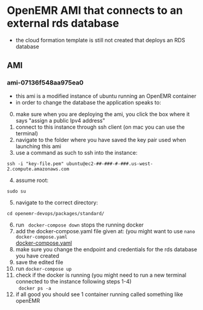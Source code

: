 # OpenEMR AMI that connects to an external rds database  
- the cloud formation template is still not created that deploys an RDS database 

## AMI  
### ami-07136f548aa975ea0  
- this ami is a modified instance of ubuntu running an OpenEMR container  
- in order to change the database the application speaks to:  
0. make sure when you are deploying the ami, you click the box where it says "assign a public Ipv4 address"
1. connect to this instance through ssh client (on mac you can use the terminal)
2. navigate to the folder where you have saved the key pair used when launching this ami
3. use a command as such to ssh into the instance: 
```
ssh -i "key-file.pem" ubuntu@ec2-##-###-#-###.us-west-2.compute.amazonaws.com
```
4. assume root: 
```
sudo su
```
5. navigate to the correct directory:
```
cd openemr-devops/packages/standard/
```
6. run ``` docker-compose down``` stops the running docker
7. add the docker-compose.yaml file given at: (you might want to use ```nano docker-compose.yaml```  
[docker-compose.yaml](/OpenEMR%20Application%20and%20Database/OpenEMR%20AMIs/docker-compose/docker-compose.yaml)
8. make sure you change the endpoint and credentials for the rds database you have created
9. save the edited file
10. run ```docker-compose up``` 
11. check if the docker is running (you might need to run a new terminal connected to the instance following steps 1-4)  
``` docker ps -a```  
12. if all good you should see 1 container running called something like openEMR  
